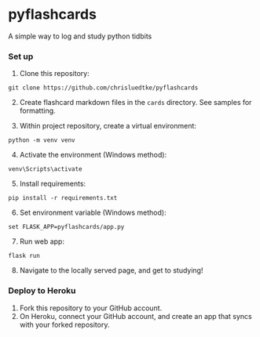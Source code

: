 # pyflashcards

A simple way to log and study python tidbits

### Set up
1. Clone this repository:
```
git clone https://github.com/chrisluedtke/pyflashcards
```
2. Create flashcard markdown files in the `cards` directory. See samples for formatting.

3. Within project repository, create a virtual environment:
```
python -m venv venv
```
4. Activate the environment (Windows method):
```
venv\Scripts\activate
```
5. Install requirements:
```
pip install -r requirements.txt
```
6. Set environment variable (Windows method):
```
set FLASK_APP=pyflashcards/app.py
```
7. Run web app:
```
flask run
```
8. Navigate to the locally served page, and get to studying!

### Deploy to Heroku
1. Fork this repository to your GitHub account.
2. On Heroku, connect your GitHub account, and create an app that syncs with your forked repository.
